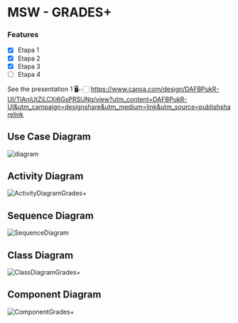 # MSW - GRADES+

### Features 

- [x] Etapa 1
- [x] Etapa 2
- [x] Etapa 3
- [ ] Etapa 4

See the presentation 1
🖥👉🏻 https://www.canva.com/design/DAFBPukR-UI/TlAniUtZiLCXi6GsPRSUNg/view?utm_content=DAFBPukR-UI&utm_campaign=designshare&utm_medium=link&utm_source=publishsharelink

## Use Case Diagram
![diagram](https://user-images.githubusercontent.com/91732850/179424660-f4744d22-67e7-47cb-830e-771b9aba3dea.png)


## Activity Diagram
![ActivityDiagramGrades+](https://user-images.githubusercontent.com/91732850/179424640-a7d5da6d-f481-4e67-9e86-1212c3861003.png)


## Sequence Diagram 
![SequenceDiagram](https://user-images.githubusercontent.com/91732850/180078166-29f752cc-b22c-490e-95bb-36349211e064.png)


## Class Diagram
![ClassDiagramGrades+](https://user-images.githubusercontent.com/91732850/179424625-5f039e30-322f-48c3-b6b7-30ea4b3b8126.png)


## Component Diagram
![ComponentGrades+](https://user-images.githubusercontent.com/91732850/179424642-1933ab75-347b-40f5-a924-1be9ee63362d.png)

